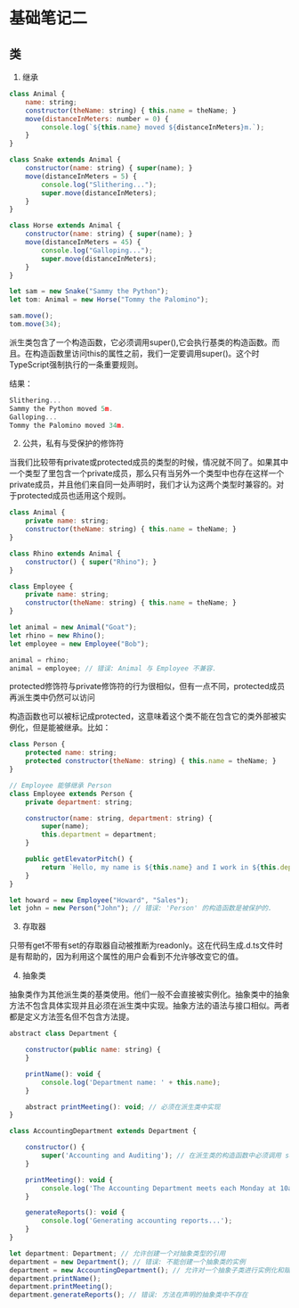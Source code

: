 # 基础笔记二

## 类

1. 继承

```js
class Animal {
    name: string;
    constructor(theName: string) { this.name = theName; }
    move(distanceInMeters: number = 0) {
        console.log(`${this.name} moved ${distanceInMeters}m.`);
    }
}

class Snake extends Animal {
    constructor(name: string) { super(name); }
    move(distanceInMeters = 5) {
        console.log("Slithering...");
        super.move(distanceInMeters);
    }
}

class Horse extends Animal {
    constructor(name: string) { super(name); }
    move(distanceInMeters = 45) {
        console.log("Galloping...");
        super.move(distanceInMeters);
    }
}

let sam = new Snake("Sammy the Python");
let tom: Animal = new Horse("Tommy the Palomino");

sam.move();
tom.move(34);
```

派生类包含了一个构造函数，它必须调用super(),它会执行基类的构造函数。而且。在构造函数里访问this的属性之前，我们一定要调用super()。这个时TypeScript强制执行的一条重要规则。

结果：
```js
Slithering...
Sammy the Python moved 5m.
Galloping...
Tommy the Palomino moved 34m.
```

2. 公共，私有与受保护的修饰符

当我们比较带有private或protected成员的类型的时候，情况就不同了。如果其中一个类型了里包含一个private成员，那么只有当另外一个类型中也存在这样一个private成员，并且他们来自同一处声明时，我们才认为这两个类型时兼容的。对于protected成员也适用这个规则。

```js
class Animal {
    private name: string;
    constructor(theName: string) { this.name = theName; }
}

class Rhino extends Animal {
    constructor() { super("Rhino"); }
}

class Employee {
    private name: string;
    constructor(theName: string) { this.name = theName; }
}

let animal = new Animal("Goat");
let rhino = new Rhino();
let employee = new Employee("Bob");

animal = rhino;
animal = employee; // 错误: Animal 与 Employee 不兼容.
```

protected修饰符与private修饰符的行为很相似，但有一点不同，protected成员再派生类中仍然可以访问


构造函数也可以被标记成protected，这意味着这个类不能在包含它的类外部被实例化，但是能被继承。比如：

```js
class Person {
    protected name: string;
    protected constructor(theName: string) { this.name = theName; }
}

// Employee 能够继承 Person
class Employee extends Person {
    private department: string;

    constructor(name: string, department: string) {
        super(name);
        this.department = department;
    }

    public getElevatorPitch() {
        return `Hello, my name is ${this.name} and I work in ${this.department}.`;
    }
}

let howard = new Employee("Howard", "Sales");
let john = new Person("John"); // 错误: 'Person' 的构造函数是被保护的.
```

3. 存取器

只带有get不带有set的存取器自动被推断为readonly。这在代码生成.d.ts文件时是有帮助的，因为利用这个属性的用户会看到不允许够改变它的值。


4. 抽象类

抽象类作为其他派生类的基类使用。他们一般不会直接被实例化。抽象类中的抽象方法不包含具体实现并且必须在派生类中实现。抽象方法的语法与接口相似。两者都是定义方法签名但不包含方法提。

```js
abstract class Department {

    constructor(public name: string) {
    }

    printName(): void {
        console.log('Department name: ' + this.name);
    }

    abstract printMeeting(): void; // 必须在派生类中实现
}

class AccountingDepartment extends Department {

    constructor() {
        super('Accounting and Auditing'); // 在派生类的构造函数中必须调用 super()
    }

    printMeeting(): void {
        console.log('The Accounting Department meets each Monday at 10am.');
    }

    generateReports(): void {
        console.log('Generating accounting reports...');
    }
}

let department: Department; // 允许创建一个对抽象类型的引用
department = new Department(); // 错误: 不能创建一个抽象类的实例
department = new AccountingDepartment(); // 允许对一个抽象子类进行实例化和赋值
department.printName();
department.printMeeting();
department.generateReports(); // 错误: 方法在声明的抽象类中不存在
```

